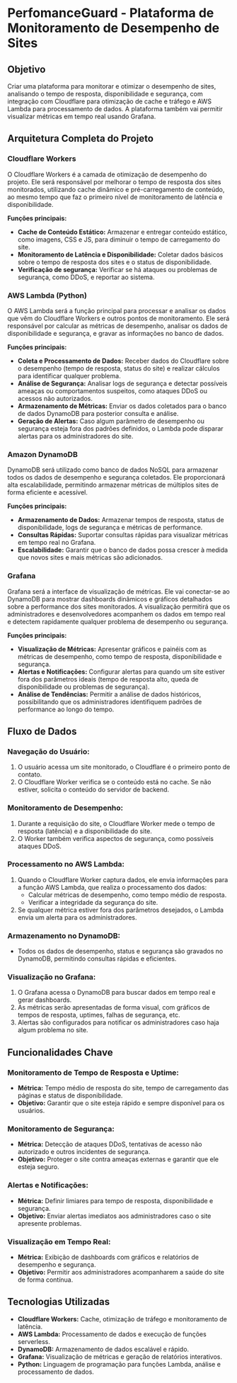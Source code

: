 # PerfomanceGuard - Plataforma de Monitoramento de Desempenho de Sites

## Objetivo
Criar uma plataforma para monitorar e otimizar o desempenho de sites, analisando o tempo de resposta, disponibilidade e segurança, com integração com Cloudflare para otimização de cache e tráfego e AWS Lambda para processamento de dados. A plataforma também vai permitir visualizar métricas em tempo real usando Grafana.

## Arquitetura Completa do Projeto

### Cloudflare Workers
O Cloudflare Workers é a camada de otimização de desempenho do projeto. Ele será responsável por melhorar o tempo de resposta dos sites monitorados, utilizando cache dinâmico e pré-carregamento de conteúdo, ao mesmo tempo que faz o primeiro nível de monitoramento de latência e disponibilidade.

**Funções principais:**

- **Cache de Conteúdo Estático:** Armazenar e entregar conteúdo estático, como imagens, CSS e JS, para diminuir o tempo de carregamento do site.
- **Monitoramento de Latência e Disponibilidade:** Coletar dados básicos sobre o tempo de resposta dos sites e o status de disponibilidade.
- **Verificação de segurança:** Verificar se há ataques ou problemas de segurança, como DDoS, e reportar ao sistema.

### AWS Lambda (Python)
O AWS Lambda será a função principal para processar e analisar os dados que vêm do Cloudflare Workers e outros pontos de monitoramento. Ele será responsável por calcular as métricas de desempenho, analisar os dados de disponibilidade e segurança, e gravar as informações no banco de dados.

**Funções principais:**

- **Coleta e Processamento de Dados:** Receber dados do Cloudflare sobre o desempenho (tempo de resposta, status do site) e realizar cálculos para identificar qualquer problema.
- **Análise de Segurança:** Analisar logs de segurança e detectar possíveis ameaças ou comportamentos suspeitos, como ataques DDoS ou acessos não autorizados.
- **Armazenamento de Métricas:** Enviar os dados coletados para o banco de dados DynamoDB para posterior consulta e análise.
- **Geração de Alertas:** Caso algum parâmetro de desempenho ou segurança esteja fora dos padrões definidos, o Lambda pode disparar alertas para os administradores do site.

### Amazon DynamoDB
DynamoDB será utilizado como banco de dados NoSQL para armazenar todos os dados de desempenho e segurança coletados. Ele proporcionará alta escalabilidade, permitindo armazenar métricas de múltiplos sites de forma eficiente e acessível.

**Funções principais:**

- **Armazenamento de Dados:** Armazenar tempos de resposta, status de disponibilidade, logs de segurança e métricas de performance.
- **Consultas Rápidas:** Suportar consultas rápidas para visualizar métricas em tempo real no Grafana.
- **Escalabilidade:** Garantir que o banco de dados possa crescer à medida que novos sites e mais métricas são adicionados.

### Grafana
Grafana será a interface de visualização de métricas. Ele vai conectar-se ao DynamoDB para mostrar dashboards dinâmicos e gráficos detalhados sobre a performance dos sites monitorados. A visualização permitirá que os administradores e desenvolvedores acompanhem os dados em tempo real e detectem rapidamente qualquer problema de desempenho ou segurança.

**Funções principais:**

- **Visualização de Métricas:** Apresentar gráficos e painéis com as métricas de desempenho, como tempo de resposta, disponibilidade e segurança.
- **Alertas e Notificações:** Configurar alertas para quando um site estiver fora dos parâmetros ideais (tempo de resposta alto, queda de disponibilidade ou problemas de segurança).
- **Análise de Tendências:** Permitir a análise de dados históricos, possibilitando que os administradores identifiquem padrões de performance ao longo do tempo.

## Fluxo de Dados

### Navegação do Usuário:

1. O usuário acessa um site monitorado, o Cloudflare é o primeiro ponto de contato.
2. O Cloudflare Worker verifica se o conteúdo está no cache. Se não estiver, solicita o conteúdo do servidor de backend.

### Monitoramento de Desempenho:

1. Durante a requisição do site, o Cloudflare Worker mede o tempo de resposta (latência) e a disponibilidade do site.
2. O Worker também verifica aspectos de segurança, como possíveis ataques DDoS.

### Processamento no AWS Lambda:

1. Quando o Cloudflare Worker captura dados, ele envia informações para a função AWS Lambda, que realiza o processamento dos dados:
   - Calcular métricas de desempenho, como tempo médio de resposta.
   - Verificar a integridade da segurança do site.
2. Se qualquer métrica estiver fora dos parâmetros desejados, o Lambda envia um alerta para os administradores.

### Armazenamento no DynamoDB:

- Todos os dados de desempenho, status e segurança são gravados no DynamoDB, permitindo consultas rápidas e eficientes.

### Visualização no Grafana:

1. O Grafana acessa o DynamoDB para buscar dados em tempo real e gerar dashboards.
2. As métricas serão apresentadas de forma visual, com gráficos de tempos de resposta, uptimes, falhas de segurança, etc.
3. Alertas são configurados para notificar os administradores caso haja algum problema no site.

## Funcionalidades Chave

### Monitoramento de Tempo de Resposta e Uptime:

- **Métrica:** Tempo médio de resposta do site, tempo de carregamento das páginas e status de disponibilidade.
- **Objetivo:** Garantir que o site esteja rápido e sempre disponível para os usuários.

### Monitoramento de Segurança:

- **Métrica:** Detecção de ataques DDoS, tentativas de acesso não autorizado e outros incidentes de segurança.
- **Objetivo:** Proteger o site contra ameaças externas e garantir que ele esteja seguro.

### Alertas e Notificações:

- **Métrica:** Definir limiares para tempo de resposta, disponibilidade e segurança.
- **Objetivo:** Enviar alertas imediatos aos administradores caso o site apresente problemas.

### Visualização em Tempo Real:

- **Métrica:** Exibição de dashboards com gráficos e relatórios de desempenho e segurança.
- **Objetivo:** Permitir aos administradores acompanharem a saúde do site de forma contínua.

## Tecnologias Utilizadas

- **Cloudflare Workers:** Cache, otimização de tráfego e monitoramento de latência.
- **AWS Lambda:** Processamento de dados e execução de funções serverless.
- **DynamoDB:** Armazenamento de dados escalável e rápido.
- **Grafana:** Visualização de métricas e geração de relatórios interativos.
- **Python:** Linguagem de programação para funções Lambda, análise e processamento de dados.
